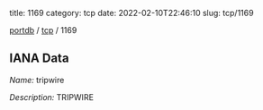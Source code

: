 title: 1169
category: tcp
date: 2022-02-10T22:46:10
slug: tcp/1169

[portdb](/) / [tcp](/category/tcp.html) / 1169


## IANA Data

_Name:_ tripwire

_Description:_ TRIPWIRE

